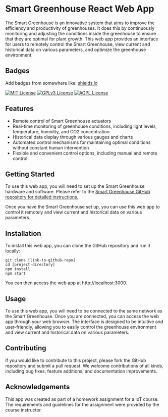 
# Smart Greenhouse React Web App

The Smart Greenhouse is an innovative system that aims to improve the efficiency and productivity of greenhouses. It does this by continuously monitoring and adjusting the conditions inside the greenhouse to ensure that they are optimal for plant growth. This web app provides an interface for users to remotely control the Smart Greenhouse, view current and historical data on various parameters, and optimize the greenhouse environment.


## Badges

Add badges from somewhere like: [shields.io](https://shields.io/)

[![MIT License](https://img.shields.io/badge/License-MIT-green.svg)](https://choosealicense.com/licenses/mit/)
[![GPLv3 License](https://img.shields.io/badge/License-GPL%20v3-yellow.svg)](https://opensource.org/licenses/)
[![AGPL License](https://img.shields.io/badge/license-AGPL-blue.svg)](http://www.gnu.org/licenses/agpl-3.0)


## Features

- Remote control of Smart Greenhouse actuators
- Real-time monitoring of greenhouse conditions, including light levels, temperature, humidity, and CO2 concentration
- Historical data display through various gauges and charts
- Automated control mechanisms for maintaining optimal conditions without constant human intervention
- Flexible and convenient control options, including manual and remote control
## Getting Started

To use this web app, you will need to set up the Smart Greenhouse hardware and software. Please refer to the [Smart Greenhouse GitHub repository for detailed instructions.](https://github.com/kravishan/smart-greenhouse)

Once you have the Smart Greenhouse set up, you can use this web app to control it remotely and view current and historical data on various parameters.
## Installation

To install this web app, you can clone the GitHub repository and run it locally:

`git clone [link-to-github-repo]`<br />
`cd [project-directory]`<br />
`npm install`<br />
`npm start`

You can then access the web app at http://localhost:3000.

## Usage

To use this web app, you will need to be connected to the same network as the Smart Greenhouse. Once you are connected, you can access the web app through your web browser. The interface is designed to be intuitive and user-friendly, allowing you to easily control the greenhouse environment and view current and historical data on various parameters.
## Contributing

If you would like to contribute to this project, please fork the GitHub repository and submit a pull request. We welcome contributions of all kinds, including bug fixes, feature additions, and documentation improvements.


## Acknowledgements

This app was created as part of a homework assignment for a IoT course. The requirements and guidelines for the assignment were provided by the course instructor.
